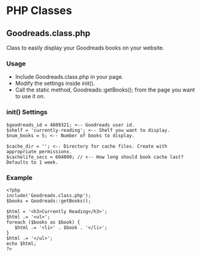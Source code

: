 PHP Classes
===========

## Goodreads.class.php
Class to easily display your Goodreads books on your website.

### Usage
- Include Goodreads.class.php in your page.  
- Modify the settings inside init().  
- Call the static method, Goodreads::getBooks(); from the page you want to use it on. 

### init() Settings  
    $goodreads_id = 4609321; <-- Goodreads user id.  
    $shelf = 'currently-reading'; <-- Shelf you want to display.  
    $num_books = 5; <-- Number of books to display.  
     
    $cache_dir = ''; <-- Directory for cache files. Create with appropriate permissions.  
    $cachelife_secs = 604800; // <-- How long should book cache last? Defaults to 1 week.  
    
### Example
    <?php
    include('Goodreads.class.php');
    $books = Goodreads::getBooks();
    
    $html = '<h3>Currently Reading</h3>';
    $html .= '<ul>';
    foreach ($books as $book) {
       $html .= '<li>' . $book . '</li>';
    }
    $html .= '</ul>';
    echo $html;
    ?>

